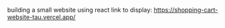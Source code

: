 building a small website using react
link to display:
https://shopping-cart-website-tau.vercel.app/
